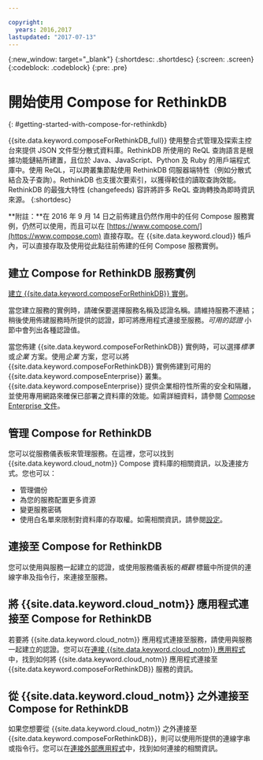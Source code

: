 ```yaml
---

copyright:
  years: 2016,2017
lastupdated: "2017-07-13"
---
```


{:new_window: target="_blank"}
{:shortdesc: .shortdesc}
{:screen: .screen}
{:codeblock: .codeblock}
{:pre: .pre}

# 開始使用 Compose for RethinkDB
{: #getting-started-with-compose-for-rethinkdb}

{{site.data.keyword.composeForRethinkDB_full}} 使用整合式管理及探索主控台來提供 JSON 文件型分散式資料庫。RethinkDB 所使用的 ReQL 查詢語言是根據功能鏈結所建置，且位於 Java、JavaScript、Python 及 Ruby 的用戶端程式庫中。使用 ReQL，可以跨叢集節點使用 RethinkDB 伺服器端特性（例如分散式結合及子查詢）。RethinkDB 也支援次要索引，以獲得較佳的讀取查詢效能。RethinkDB 的最強大特性 (changefeeds) 容許將許多 ReQL 查詢轉換為即時資訊來源。
{:shortdesc}

**附註：**在 2016 年 9 月 14 日之前佈建且仍然作用中的任何 Compose 服務實例，仍然可以使用，而且可以在 [https://www.compose.com/](https://www.compose.com) 直接存取。在 {{site.data.keyword.cloud}} 帳戶內，可以直接存取及使用從此點往前佈建的任何 Compose 服務實例。

## 建立 Compose for RethinkDB 服務實例

[建立 {{site.data.keyword.composeForRethinkDB}} 實例](https://console.ng.bluemix.net/catalog/services/compose-for-rethinkdb/)。

當您建立服務的實例時，請確保要選擇服務名稱及認證名稱。請維持服務不連結；稍後使用佈建服務時所提供的認證，即可將應用程式連接至服務。*可用的認證* 小節中會列出各種認證值。

當您佈建 {{site.data.keyword.composeForRethinkDB}} 實例時，可以選擇*標準* 或*企業* 方案。使用*企業* 方案，您可以將 {{site.data.keyword.composeForRethinkDB}} 實例佈建到可用的 {{site.data.keyword.composeEnterprise}} 叢集。{{site.data.keyword.composeEnterprise}} 提供企業相符性所需的安全和隔離，並使用專用網路來確保已部署之資料庫的效能。如需詳細資料，請參閱 [Compose Enterprise 文件](../ComposeEnterprise/index.html)。

## 管理 Compose for RethinkDB

您可以從服務儀表板來管理服務。在這裡，您可以找到 {{site.data.keyword.cloud_notm}} Compose 資料庫的相關資訊，以及連接方式。您也可以：
- 管理備份
- 為您的服務配置更多資源
- 變更服務密碼
- 使用白名單來限制對資料庫的存取權。如需相關資訊，請參閱[設定](./dashboard-settings.html)。

## 連接至 Compose for RethinkDB

您可以使用與服務一起建立的認證，或使用服務儀表板的*概觀* 標籤中所提供的連線字串及指令行，來連接至服務。

## 將 {{site.data.keyword.cloud_notm}} 應用程式連接至 Compose for RethinkDB

若要將 {{site.data.keyword.cloud_notm}} 應用程式連接至服務，請使用與服務一起建立的認證。您可以在[連接 {{site.data.keyword.cloud_notm}} 應用程式](./connecting-bluemix-app.html)中，找到如何將 {{site.data.keyword.cloud_notm}} 應用程式連接至 {{site.data.keyword.composeForRethinkDB}} 服務的資訊。

## 從 {{site.data.keyword.cloud_notm}} 之外連接至 Compose for RethinkDB

如果您想要從 {{site.data.keyword.cloud_notm}} 之外連接至 {{site.data.keyword.composeForRethinkDB}}，則可以使用所提供的連線字串或指令行。您可以在[連接外部應用程式](./connecting-external.html)中，找到如何連接的相關資訊。
